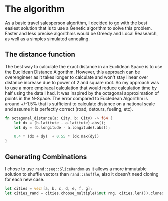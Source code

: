 # The algorithm

As a basic travel salesperson algorithm, I decided to go with the best easiest solution that is to use a Genetic algorithm to solve this problem. Faster and less precise algorithms would be Greedy and Local Reasearch, as well as a simples simulated annealing.

## The distance function
The best way to calculate the exact distance in an Euclidean Space is to use the Euclidean Distance Algorithm. However, this approach can be overengineer as it takes longer to calculate and won't stay linear over distance increase due to power of 2 and square root. So my approach was to use a more empiracal calculation that would reduce calculation time by half using the data I had. It was inspired by the octagonal approximation of points in the N-Space. The error compared to Eucledean Algorithm is around +/-1.5% that is sufficient to calculate distance on a national scale and assume it is perfectly correct (road, detours, fueling, etc).

```rust
fn octagonal_distance(a: City, b: City) -> f64 {
    let dx = (b.latitute - a.latitute).abs();
    let dy = (b.longitude - a.longitude).abs();

    0.4 * (dx + dy)  + 0.55 * (dx.max(dy))
}
```

## Generating Combinations
I chose to use `rand::seq::SliceRandom` as it allows a more immutable solution to shuffle vectors than `rand::shuffle`, also it doesn't need cloning for each new case.

```rust
let cities = vec![a, b, c, d, e, f, g];
let cities_rand = cities.choose_multiple(&mut rng, cities.len()).cloned().collect::<Vec<City>>();
```